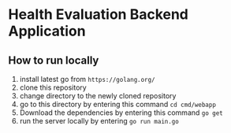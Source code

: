 # Health Evaluation Backend Application 
## How to run locally

1. install latest go from `https://golang.org/`
2. clone this repository
3. change directory to the newly cloned repository
4. go to this directory by entering this command `cd cmd/webapp`
5. Download the dependencies by entering this command `go get`
6. run the server locally by entering `go run main.go`